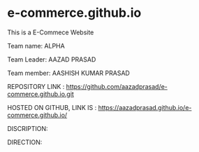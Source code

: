 # e-commerce.github.io
This is a E-Commece Website

Team name: ALPHA

Team Leader: AAZAD PRASAD

Team member: AASHISH KUMAR PRASAD



REPOSITORY LINK :  https://github.com/aazadprasad/e-commerce.github.io.git

HOSTED ON GITHUB, LINK IS : https://aazadprasad.github.io/e-commerce.github.io/


DISCRIPTION:

DIRECTION:
